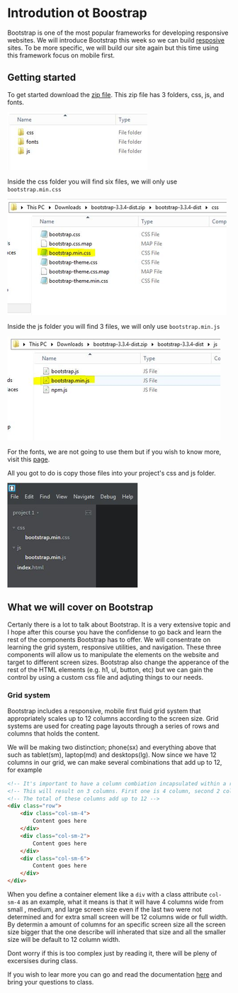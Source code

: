 # Introdution ot Boostrap

Bootstrap is one of the most popular frameworks for developing responsive websites. We will introduce Bootstrap this week so we can build [resposive](http://en.wikipedia.org/wiki/Responsive_web_design) sites. To be more specific, we will build our site again but this time using this framework focus on mobile first.

## Getting started

To get started download the [zip file](https://github.com/twbs/bootstrap/releases/download/v3.3.4/bootstrap-3.3.4-dist.zip). This zip file has 3 folders, css, js, and fonts.

![Bootstrap folders](/images/bootstrap-folders.jpg)

Inside the css folder you will find six files, we will only use `bootstrap.min.css`

![Bootstrap minify css file](/images/bootstrap-min-css.jpg)

Inside the js folder you will find 3 files, we will only use `bootstrap.min.js`

![Bootstrap minify js file](/images/bootstrap-min-js.jpg)

For the fonts, we are not going to use them but if you wish to know more, visit this [page](http://getbootstrap.com/components/#glyphicons).

All you got to do is copy those files into your project's css and js folder.

![Project using bootstrap](/images/project-bootstrap.jpg)

## What we will cover on Bootstrap

Certanly there is a lot to talk about Bootstrap. It is a very extensive topic and I hope after this course you have the confidense to go back and learn the rest of the components Bootstrap has to offer. We will consentrate on learning the grid system, responsive utilities, and navigation. These three components will allow us to manipulate the elements on the website and target to different screen sizes. Bootstrap also change the apperance of the rest of the HTML elements (e.g. h1, ul, button, etc) but we can gain the control by using a custom css file and adjuting things to our needs.

### Grid system

Bootstrap includes a responsive, mobile first fluid grid system that appropriately scales up to 12 columns according to the screen size. Grid systems are used for creating page layouts through a series of rows and columns that holds the content.

We will be making two distinction; phone(sx) and everything above that such as tablet(sm), laptop(md) and desktops(lg). Now since we have 12 columns in our grid, we can make several combinations that add up to 12, for example

```html
<!-- It's important to have a column combiation incapsulated within a row to perform well -->
<!-- This will result on 3 columns. First one is 4 column, second 2 column, and third 6 column wide -->
<!-- The total of these columns add up to 12 -->
<div class="row">
    <div class="col-sm-4">
        Content goes here
    </div>
    <div class="col-sm-2">
        Content goes here
    </div>
    <div class="col-sm-6">
        Content goes here
    </div>
</div>
```

When you define a container element like a `div` with a class attribute `col-sm-4` as an example, what it means is that it will have 4 columns wide from small , medium, and large screen size even if the last two were not determined and for extra small screen will be 12 columns wide or full width. By determin a amount of columns for an specific screen size all the screen size bigger that the one describe will inherated that size and all the smaller size will be default to 12 column width.

Dont worry if this is too complex just by reading it, there will be pleny of excersises during class.


If you wish to lear more you can go and read the documentation [here](http://getbootstrap.com/css/#grid) and bring your questions to class.
